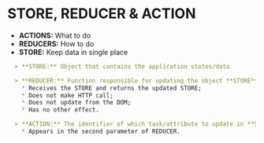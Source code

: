 # STORE, REDUCER & ACTION

* **ACTIONS:** What to do
* **REDUCERS:** How to do
* **STORE:** Keep data in single place

```md
  > **STORE:** Object that contains the application states/data

  > **REDUCER:** Function responsible for updating the object **STORE**:
    * Receives the STORE and returns the updated STORE;
    * Does not make HTTP call;
    * Does not update from the DOM;
    * Has no other effect.

  > **ACTION:** The identifier of which task/attribute to update in **STORE**:
    * Appears in the second parameter of REDUCER.
```

